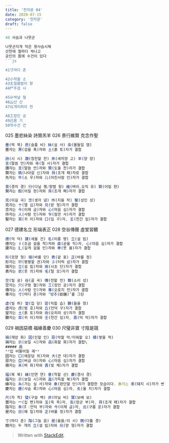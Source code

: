 ```yaml
---
title: '천자문 04'
date: 2020-07-15
category: '천자문'
draft: false
---
```

```js
40 사슴과 나뭇군

나뭇군지게 작은 왕사슴시체
산천에 철마다 싹나고
공인의 몸에 수건이 있다
```js

41寸마디 촌

42小작을 소
43尢절름발이 왕
44尸주검 시

45屮싹날 철
46山산 산
47巛개미허리 천

48工장인 공
49己몸 기
50巾수건 건
```
025 墨悲絲染 詩贊羔羊 
026 景行維賢 克念作聖 
```js
墨(먹 묵) 悲(슬플 비) 絲(실 사) 染(물들일 염)
墨자는 黑(검을 흑)자와 土(흙 토)자가 결합

詩(시 시) 讚(칭찬할 찬) 羔(새끼양 고) 羊(양 양)
言(말씀 언)자와 寺(절 사)자가 결합
讚자는 言(말씀 언)자와 贊(도울 찬)자가 결합
贊자는 兟(나아갈 신)자와 貝(조개 패)자로 결합
先자는 牛(소 우)자와 儿(어진사람 인)자가 결합

景(경치 경) 行(다닐 행/항렬 항) 維(벼리,오직 유) 賢(어질 현)
賢자는 臤(어질 현)자와 貝(조개 패)자가 결합

克(이길 극) 念(생각 념) 作(지을 작) 聖(성인 성)
克자는 十(열 십)자와 兄(맏 형)자가 결합
念자는 今(이제 금)자와 心(마음 심)자가 결합
作자는 人(사람 인)자와 乍(잠깐 사)자가 결합
聖자는 耳(귀 이)자와 口(입 구)자, 壬(천간 임)자가 결합


```
027 德建名立 形端表正 
028 空谷傳聲 虛堂習聽 
```js
德(덕 덕) 建(세울 건) 名(이름 명) 立(설 립)
德자는 彳(조금 걸을 척)자와 直(곧을 직)자, 心(마음 심)자가 결합
建자는 廴(길게 걸을 인)자와 聿(붓 율)자가 결합

形(모양 형) 端(바를 단) 表(겉 표) 正(바를 정)
形자는 幵(평평할 견)자와 彡(터럭 삼)자가 결합
端자는 立(설 립)자와 耑(시초 단)자가 결합
表자는 衣(옷 의)자와 毛(털 모)자가 결합

空(빌 공) 谷(골 곡) 傳(전할 전) 聲(소리 성)
空자는 穴(구멍 혈)자와 工(장인 공)자가 결합
傳자는 人(사람 인)자와 專(오로지 전)자가 결합
專자는 寸(마디 촌)자와 ‘방추(紡錘)’를 그린

虛(빌 허) 堂(집 당) 習(익힐 습) 聽(들을 청)
虛자는 虎(범 호)자와 丘(언덕 구)자가 결합
堂자는 土(흙 토)자와 尙(오히려 상)자가 결합
聽자는 耳(귀 이)자와 壬(천간 임)자, 悳(덕 덕)자가 결합
```


029 禍因惡積 福緣善慶 
030 尺璧非寶 寸陰是競 
```js
禍(재앙 화) 因(인할 인) 惡(악할 악/미워할 오) 積(쌓을 적)
禍자는 示(보일 시)자와 咼(화할 화)자가 결합\
##### 咼
**입 비뚤어질 괘**
因자는 囗(에운담 위)자와 大(큰 대)자가 결합
惡자는 亞(버금 아)자와 心(마음 심)자가 결합
積자는 禾(벼 화)자와 責(빚 채)자가 결합

福(복 복) 緣(인연 연) 善(착할 선) 慶(경사 경)
福자는 示(보일 시)자와 畐(가득할 복)자가 결합
緣자는 糸(가는 실 사)자와 彖(판단할 단)자가 결합한 모습이다. 彖자는 豕(돼지 시)자가 변형
慶자는 鹿(사슴 록)자와 心(마음 심)자, 夂(올 치)자가 결합

尺(자 척) 璧(구슬 벽) 非(아닐 비) 寶(보배 보)
寶자는 宀(집 면)자와 玉(옥 옥)자, 缶(장군 부)자, 貝(조개 패)자가 결합
陰자는 阜(阝:언덕 부)자와 今(이제 금)자, 云(구름 운)자가 결합
是자는 日(해 일)자와 正(바를 정)자가 결합

寸(마디 촌) 陰(그늘 음) 是(옳을/이 시) 競(다툴 경)
競자는 두 개의 立(설 립)자와 兄(맏 형)자가 결합
```


> Written with [StackEdit](https://stackedit.io/).
<!--stackedit_data:
eyJoaXN0b3J5IjpbMTA2NzQwNDQ4LDEwNjc0MDQ0OF19
-->